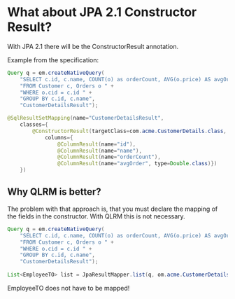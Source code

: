 # What about JPA 2.1 Constructor Result?
With JPA 2.1 there will be the ConstructorResult annotation.

Example from the specification:
```java
Query q = em.createNativeQuery(
    "SELECT c.id, c.name, COUNT(o) as orderCount, AVG(o.price) AS avgOrder " +
    "FROM Customer c, Orders o " +
    "WHERE o.cid = c.id " +
    "GROUP BY c.id, c.name",
    "CustomerDetailsResult");

@SqlResultSetMapping(name="CustomerDetailsResult",
    classes={
        @ConstructorResult(targetClass=com.acme.CustomerDetails.class,
            columns={
                @ColumnResult(name="id"),
                @ColumnResult(name="name"),
                @ColumnResult(name="orderCount"),
                @ColumnResult(name="avgOrder", type=Double.class)})
    })
```
## Why QLRM is better?
The problem with that approach is, that you must declare the mapping of the fields in the constructor.
With QLRM this is not necessary.
```java
Query q = em.createNativeQuery(
    "SELECT c.id, c.name, COUNT(o) as orderCount, AVG(o.price) AS avgOrder " +
    "FROM Customer c, Orders o " +
    "WHERE o.cid = c.id " +
    "GROUP BY c.id, c.name",
    "CustomerDetailsResult");
      
List<EmployeeTO> list = JpaResultMapper.list(q, om.acme.CustomerDetails.class);
```
EmployeeTO does not have to be mapped!
